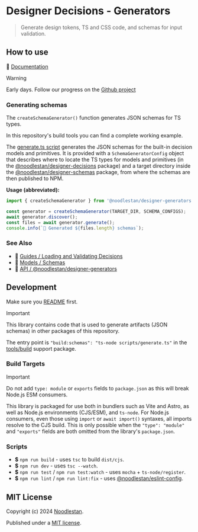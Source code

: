 # Designer Decisions - Generators

> Generate design tokens, TS and CSS code, and schemas for input validation.

## How to use

📖 [Documentation](https://designer-decisions.noodlestan.org/)

> [!WARNING]
> Early days. Follow our progress on the [Github project](https://github.com/orgs/noodlestan/projects/3)

### Generating schemas

The `createSchemaGenerator()` function generates JSON schemas for TS types.

In this repository's build tools you can find a complete working example.

The [generate.ts script](https://github.com/noodlestan/designer/blob/main/tools/build/scripts/generate.ts) generates the JSON schemas for the built-in decision models and primitives. It is provided with a `SchemaGeneratorConfig` object that describes where to locate the TS types for models and primitives (in the [@noodlestan/designer-decisions](https://github.com/noodlestan/designer/blob/main/packages/libs/designer-decisions/src/constants/schemas.ts) package) and a target directory inside the [@noodlestan/designer-schemas](https://github.com/noodlestan/designer/tree/main/packages/libs/designer-schemas) package, from where the schemas are then published to NPM.

**Usage (abbreviated):**

```ts
import { createSchemaGenerator } from '@noodlestan/designer-generators';

const generator = createSchemaGenerator(TARGET_DIR, SCHEMA_CONFIGS);
await generator.discover();
const files = await generator.generate();
console.info(`🐘 Generated ${files.length} schemas`);
```

### See Also

- 📖 [Guides / Loading and Validating Decisions](https://designer-decisions.noodlestan.org/guides/loading-and-validating-design-decisions/)
- 📖 [Models / Schemas](https://designer-decisions.noodlestan.org/models/schemas)
- 📖 [API / @noodlestan/designer-generators](https://designer-decisions.noodlestan.org/api/designer-generators)

## Development

Make sure you [README](https://github.com/noodlestan/designer/blob/main/README.md) first.

> [!IMPORTANT]
> This library contains code that is used to generate artifacts (JSON schemas) in other packages of this repository.

The entry point is `"build:schemas": "ts-node scripts/generate.ts"` in the [tools/build](https://github.com/noodlestan/designer/tree/main/tools/build) support package.

### Build Targets

> [!IMPORTANT]
> Do not add `type: module` or `exports` fields to `package.json` as this will break Node.js ESM consumers.

This library is packaged for use both in bundlers such as Vite and Astro, as well as Node.js environments (CJS/ESM), and `ts-node`. For Node.js consumers, even those using `import` or `await import()` syntaxes, all imports resolve to the CJS build. This is only possible when the `"type": "module"` and `"exports"` fields are both omitted from the library's `package.json`.

### Scripts

- **$** `npm run build` - uses `tsc` to build `dist/cjs`.
- **$** `npm run dev` - uses `tsc --watch`.
- **$** `npm run test` / `npm run test:watch` - uses `mocha` + `ts-node/register`.
- **$** `npm run lint` / `npm run lint:fix` - uses [@noodlestan/eslint-config](https://www.npmjs.com/package/@noodlestan/eslint-config).

## MIT License

Copyright (c) 2024 [Noodlestan](https://noodlestan.org/).

Published under a [MIT license](https://noodlestan.mit-license.org/).

